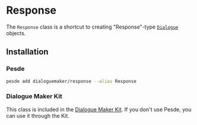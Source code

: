 # Response
The `Response` class is a shortcut to creating "Response"-type [`Dialogue`](https://github.com/DialogueMaker/dialogue) objects.

## Installation
### Pesde
```bash
pesde add dialoguemaker/response --alias Response
```

### Dialogue Maker Kit
This class is included in the [Dialogue Maker Kit](https://github.com/DialogueMaker/kit). If you don't use Pesde, you can use it through the Kit.